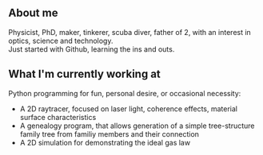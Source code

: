 ## About me

Physicist, PhD, maker, tinkerer, scuba diver, father of 2, with an interest in optics, science and technology.\
Just started with Github, learning the ins and outs.

## What I'm currently working at
Python programming for fun, personal desire, or occasional necessity:
- A 2D raytracer, focused on laser light, coherence effects, material surface characteristics
- A genealogy program, that allows generation of a simple tree-structure family tree from familiy members and their connection
- A 2D simulation for demonstrating the ideal gas law


<!--
**stelejaci/stelejaci** is a ✨ _special_ ✨ repository because its `README.md` (this file) appears on your GitHub profile.

Here are some ideas to get you started:

- 🔭 I’m currently working on ...
- 🌱 I’m currently learning ...
- 👯 I’m looking to collaborate on ...
- 🤔 I’m looking for help with ...
- 💬 Ask me about ...
- 📫 How to reach me: ...
- 😄 Pronouns: ...
- ⚡ Fun fact: ...
-->
